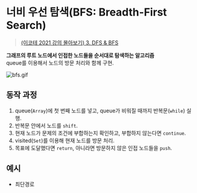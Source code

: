# 너비 우선 탐색(BFS: Breadth-First Search)

> [(이코테 2021 강의 몰아보기) 3. DFS & BFS](https://www.youtube.com/watch?v=7C9RgOcvkvo&list=PLRx0vPvlEmdAghTr5mXQxGpHjWqSz0dgC)

**그래프의 루트 노드에서 인접한 노드들을 순서대로 탐색하는 알고리즘**  
queue를 이용해서 노드의 방문 처리와 함께 구현.

![bfs.gif](bfs.gif)

## 동작 과정

1. queue(`Array`)에 첫 번째 노드를 넣고, queue가 비워질 때까지 반복문(`while`) 실행.
1. 반복문 안에서 노드를 `shift`.
1. 현재 노드가 문제의 조건에 부합하는지 확인하고, 부합하지 않는다면 `continue`.
1. visited(`Set`)를 이용해 현재 노드를 방문 처리.
1. 목표에 도달했다면 `return`, 아니라면 방문하지 않은 인접 노드들을 `push`.


## 예시

- 최단경로
